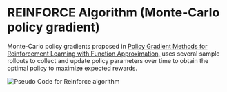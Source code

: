 # REINFORCE Algorithm (Monte-Carlo policy gradient)

Monte-Carlo policy gradients proposed in [Policy Gradient Methods for
Reinforcement Learning with Function
Approximation,](https://papers.nips.cc/paper/1713-policy-gradient-methods-for-reinforcement-learning-with-function-approximation.pdf) uses several sample rollouts to collect and update policy parameters over time to obtain the optimal policy to maximize expected rewards.

![Pseudo Code for Reinforce algorithm](https://i.stack.imgur.com/D0K5F.png)
